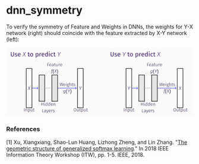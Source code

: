 # dnn_symmetry
To verify the symmetry of Feature and Weights in DNNs, the weights for Y-X network (right) should coincide with the feature extracted by X-Y network (left):

<img src="images/sym.png" width="768">

### References 
[1] Xu, Xiangxiang, Shao-Lun Huang, Lizhong Zheng, and Lin Zhang. "[The geometric structure of generalized softmax learning](https://xiangxiangxu.com/media/documents/itw2018_ps.pdf)." In 2018 IEEE Information Theory Workshop (ITW), pp. 1-5. IEEE, 2018.
